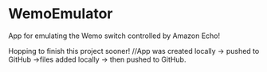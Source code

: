 # WemoEmulator
App for emulating the Wemo switch controlled by Amazon Echo!

Hopping to finish this project sooner!
//App was created locally -> pushed to GitHub ->files added locally -> then pushed to GitHub.
